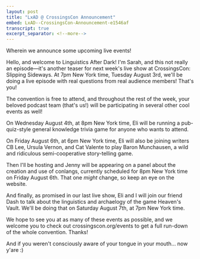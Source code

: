 ```yaml
---
layout: post
title: "LxAD @ CrossingsCon Announcement"
embed: LxAD--CrossingsCon-Announcement-e1546af
transcript: true
excerpt_separator: <!--more-->
---
```


Wherein we announce some upcoming live events!
<!--more-->
Hello, and welcome to Linguistics After Dark! I'm Sarah, and this not really an episode—it's another teaser for next week's live show at CrossingsCon: Slipping Sideways. At 7pm New York time, Tuesday August 3rd, we'll be doing a live episode with real questions from real audience members! That's you!

The convention is free to attend, and throughout the rest of the week, your beloved podcast team (that's us!) will be participating in several other cool events as well!

On Wednesday August 4th, at 8pm New York time, Eli will be running a pub-quiz-style general knowledge trivia game for anyone who wants to attend.

On Friday August 6th, at 6pm New York time, Eli will also be joining writers CB Lee, Ursula Vernon, and Cat Valente to play Baron Munchausen, a wild and ridiculous semi-cooperative story-telling game.

Then I'll be hosting and Jenny will be appearing on a panel about the creation and use of conlangs, currently scheduled for 8pm New York time on Friday August 6th. That one *might* change, so keep an eye on the website.

And finally, as promised in our last live show, Eli and I will join our friend Dash to talk about the linguistics and archaelogy of the game Heaven's Vault. We'll be doing that on Saturday August 7th, at 7pm New York time.

We hope to see you at as many of these events as possible, and we welcome you to check out crossingscon.org/events to get a full run-down of the whole convention. Thanks!

And if you weren't consciously aware of your tongue in your mouth… now y'are :)
